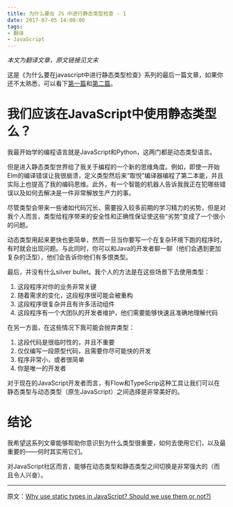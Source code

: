 ```yaml
---
title: 为什么要在 JS 中进行静态类型检查 - 1
date: 2017-07-05 14:00:00
tags:
- 翻译
- JavaScript
---
```


*本文为翻译文章，原文链接见文末*

这是《为什么要在javascript中进行静态类型检查》系列的最后一篇文章，如果你还不太熟悉，可以看下[第一篇](http://www.jianshu.com/p/bda750e2d15e)和[第二篇](http://www.jianshu.com/p/289b3c734a9f)。

<!-- more -->

# 我们应该在JavaScript中使用静态类型么？

我最开始学的编程语言就是JavaScript和Python，这两门都是动态类型语言。

但是进入静态类型世界给了我关于编程的一个新的思维角度。例如，即使一开始Elm的编译错误让我很崩溃，定义类型然后来“取悦”编译器编程了第二本能，并且实际上也提高了我的编码思维。此外，有一个智能的机器人告诉我我正在犯哪些错误以及如何去解决是一件非常解放生产力的事。

尽管类型会带来一些诸如代码冗长、需要投入较多前期的学习精力的劣势，但是对我个人而言，类型给程序带来的安全性和正确性保证使这些“劣势”变成了一个很小的问题。

动态类型用起来更快也更简单，然而一旦当你要写一个在复杂环境下跑的程序时，有时就会出现问题。与此同时，你可以和Java的开发者聊一聊（他们会遇到更加复杂的泛型），他们会告诉你他们有多恨类型。

最后，并没有什么silver bullet。我个人的方法是在这些场景下去使用类型：
1. 这段程序对你的业务非常关键
2. 随着需求的变化，这段程序很可能会被重构
3. 这段程序很复杂并且有许多活动组件
4. 这段程序有一个大团队的开发者维护，他们需要能够快速且准确地理解代码

在另一方面，在这些情况下我可能会抛弃类型：
1. 这段代码是很临时性的，并且不重要
2. 仅仅编写一段原型代码，且需要你尽可能快的开发
3. 程序非常小，或者很简单
4. 你是唯一的开发者

对于现在的JavaScript开发者而言，有Flow和TypeScrip这种工具让我们可以在静态类型与动态类型（原生JavaScript）之间选择是非常美好的。

# 结论
我希望这系列文章能够帮助你意识到为什么类型很重要，如何去使用它们，以及最重要的——何时其实用它们。

对JavaScript社区而言，能够在动态类型和静态类型之间切换是非常强大的（而且令人兴奋）。

---

原文：[Why use static types in JavaScript? Should we use them or not?)](https://medium.freecodecamp.org/why-use-static-types-in-javascript-part-4-b2e1e06a67c9)